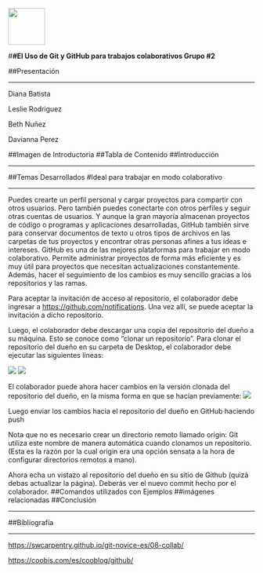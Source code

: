 <img src="https://cafam.edu.do/media/rc4jfl2l/cafam-logo2.png" height="75">


#**#El Uso de Git y GitHub para trabajos colaborativos Grupo #2** 


##Presentación 
___
Diana Batista 


Leslie Rodriguez


Beth Nuñez


Davianna Perez



##Imagen de Introductoria
##Tabla de Contenido
##Introducción
___
##Temas Desarrollados
#Ideal para trabajar en modo colaborativo
___

Puedes crearte un perfil personal y cargar proyectos para compartir con otros usuarios. Pero también puedes conectarte con otros perfiles y seguir otras cuentas de usuarios.
Y aunque la gran mayoría almacenan proyectos de código o programas y aplicaciones desarrolladas, GitHub también sirve para conservar documentos de texto u otros tipos de archivos en las carpetas de tus proyectos y encontrar otras personas afines a tus ideas e intereses.
GitHub es una de las mejores plataformas para trabajar en modo colaborativo. Permite administrar proyectos de forma más eficiente y es muy útil para proyectos que necesitan actualizaciones constantemente. Además, hacer el seguimiento de los cambios es muy sencillo gracias a los repositorios y las ramas.

Para aceptar la invitación de acceso al repositorio, el colaborador debe ingresar a https://github.com/notifications. Una vez allí, se puede aceptar la invitación a dicho repositorio.

Luego, el colaborador debe descargar una copia del repositorio del dueño a su máquina. Esto se conoce como “clonar un repositorio”. Para clonar el repositorio del dueño en su carpeta de Desktop, el colaborador debe ejecutar las siguientes líneas:

<img src="/Users/dbatista/Desktop/CD.png">
<img src="/Users/dbatista/Desktop/clone.png">

El colaborador puede ahora hacer cambios en la versión clonada del repositorio del dueño, en la misma forma en que se hacían previamente:
<img src="/Users/dbatista/Desktop/DD.png">

Luego enviar los cambios hacia el repositorio del dueño en GitHub haciendo push

Nota que no es necesario crear un directorio remoto llamado origin: Git utiliza este nombre de manera automática cuando clonamos un repositorio. (Esta es la razón por la cual origin era una opción sensata a la hora de configurar directorios remotos a mano).

Ahora echa un vistazo al repositorio del dueño en su sitio de Github (quizá debas actualizar la página). Deberás ver el nuevo commit hecho por el colaborador.
##Comandos utilizados con Ejemplos
##imágenes relacionadas
##Conclusión
___
##Bibliografía
___
https://swcarpentry.github.io/git-novice-es/08-collab/


https://coobis.com/es/cooblog/github/







 